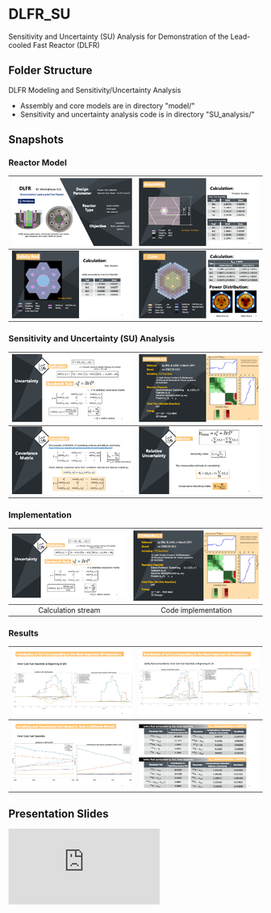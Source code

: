 # DLFR_SU

Sensitivity and Uncertainty (SU) Analysis for Demonstration of the Lead-cooled Fast Reactor (DLFR)

## Folder Structure
DLFR Modeling and Sensitivity/Uncertainty Analysis
- Assembly and core models are in directory "model/"
- Sensitivity and uncertainty analysis code is in directory "SU_analysis/"

## Snapshots

### Reactor Model

| ![Reactor design](./figs/Slide6.png) | ![Assembly model](./figs/Slide8.png) |
| :----------------------------------: | :----------------------------------: |
|   ![Safety rod](./figs/Slide9.png)   |  ![Whole core](./figs/Slide10.png)   |

### Sensitivity and Uncertainty (SU) Analysis

| ![Reactor design](./figs/Slide15.png) | ![Assembly model](./figs/Slide16.png) |
| :-----------------------------------: | :-----------------------------------: |
|   ![Safety rod](./figs/Slide17.png)   |   ![Whole core](./figs/Slide18.png)   |

### Implementation

| ![Reactor design](./figs/Slide15.png) | ![Assembly model](./figs/Slide16.png) |
| :-----------------------------------: | :-----------------------------------: |
|          Calculation stream           |          Code implementation          |

### Results

| ![Reactor design](./figs/Slide22.png) | ![Assembly model](./figs/Slide30.png) |
| :-----------------------------------: | :-----------------------------------: |
|   ![Safety rod](./figs/Slide27.png)   |   ![Whole core](./figs/Slide31.png)   |

## Presentation Slides
![PPT](https://github.com/jin-li/DLFR_SU/blob/master/DLFR%20Sensitivity%20%26%20Uncertainty%20Analysis%202017.10.6.pdf)
